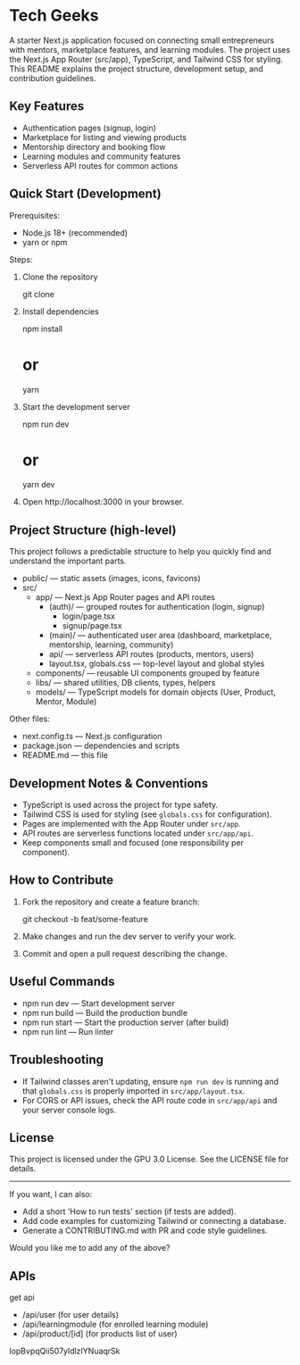 # Tech Geeks

A starter Next.js application focused on connecting small entrepreneurs with mentors, marketplace features, and learning modules. The project uses the Next.js App Router (src/app), TypeScript, and Tailwind CSS for styling. This README explains the project structure, development setup, and contribution guidelines.

## Key Features

- Authentication pages (signup, login)
- Marketplace for listing and viewing products
- Mentorship directory and booking flow
- Learning modules and community features
- Serverless API routes for common actions

## Quick Start (Development)

Prerequisites:

- Node.js 18+ (recommended)
- yarn or npm

Steps:

1. Clone the repository

	git clone <repo-url>

2. Install dependencies

	npm install
	# or
	yarn

3. Start the development server

	npm run dev
	# or
	yarn dev

4. Open http://localhost:3000 in your browser.

## Project Structure (high-level)

This project follows a predictable structure to help you quickly find and understand the important parts.

- public/ — static assets (images, icons, favicons)
- src/
  - app/ — Next.js App Router pages and API routes
	 - (auth)/ — grouped routes for authentication (login, signup)
		- login/page.tsx
		- signup/page.tsx
	 - (main)/ — authenticated user area (dashboard, marketplace, mentorship, learning, community)
	 - api/ — serverless API routes (products, mentors, users)
	 - layout.tsx, globals.css — top-level layout and global styles
  - components/ — reusable UI components grouped by feature
  - libs/ — shared utilities, DB clients, types, helpers
  - models/ — TypeScript models for domain objects (User, Product, Mentor, Module)

Other files:

- next.config.ts — Next.js configuration
- package.json — dependencies and scripts
- README.md — this file

## Development Notes & Conventions

- TypeScript is used across the project for type safety.
- Tailwind CSS is used for styling (see `globals.css` for configuration).
- Pages are implemented with the App Router under `src/app`.
- API routes are serverless functions located under `src/app/api`.
- Keep components small and focused (one responsibility per component).

## How to Contribute

1. Fork the repository and create a feature branch:

	git checkout -b feat/some-feature

2. Make changes and run the dev server to verify your work.

3. Commit and open a pull request describing the change.

## Useful Commands

- npm run dev — Start development server
- npm run build — Build the production bundle
- npm run start — Start the production server (after build)
- npm run lint — Run linter

## Troubleshooting

- If Tailwind classes aren't updating, ensure `npm run dev` is running and that `globals.css` is properly imported in `src/app/layout.tsx`.
- For CORS or API issues, check the API route code in `src/app/api` and your server console logs.

## License

This project is licensed under the GPU 3.0 License. See the LICENSE file for details.

---

If you want, I can also:

- Add a short 'How to run tests' section (if tests are added).
- Add code examples for customizing Tailwind or connecting a database.
- Generate a CONTRIBUTING.md with PR and code style guidelines.

Would you like me to add any of the above? 

## APIs

get api

- /api/user   (for user details)
- /api/learningmodule   (for enrolled learning module)
- /api/product/[id]   (for products list of user)


lopBvpqQii507yldlzIYNuaqrSk